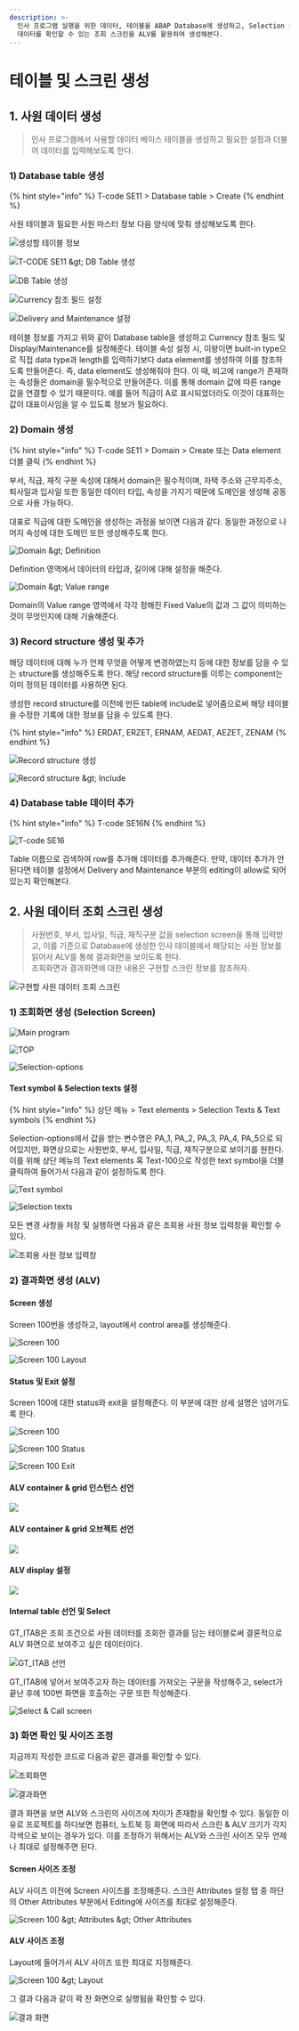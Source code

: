 ```yaml
---
description: >-
  인사 프로그램 실행을 위한 데이터, 테이블을 ABAP Database에 생성하고, Selection screen에 입력한 조회 조건에 맞는
  데이터를 확인할 수 있는 조회 스크린을 ALV를 활용하여 생성해본다.
---
```


# 테이블 및 스크린 생성

## 1. 사원 데이터 생성

> 인사 프로그램에서 사용할 데이터 베이스 테이블을 생성하고 필요한 설정과 더불어 데이터를 입력해보도록 한다.

### 1\) Database table 생성 

{% hint style="info" %}
T-code SE11 &gt; Database table &gt; Create
{% endhint %}

사원 테이블과 필요한 사원 마스터 정보 다음 양식에 맞춰 생성해보도록 한다. 

![&#xC0DD;&#xC131;&#xD560; &#xD14C;&#xC774;&#xBE14; &#xC815;&#xBCF4;](../../../.gitbook/assets/image%20%28168%29.png)

![T-CODE SE11 &amp;gt; DB Table &#xC0DD;&#xC131;](../../../.gitbook/assets/image%20%28186%29.png)

![DB Table &#xC0DD;&#xC131;](../../../.gitbook/assets/image%20%28189%29.png)

![Currency &#xCC38;&#xC870; &#xD544;&#xB4DC; &#xC124;&#xC815;](../../../.gitbook/assets/image%20%28173%29.png)

![Delivery and Maintenance &#xC124;&#xC815;](../../../.gitbook/assets/image%20%28155%29.png)

테이블 정보를 가지고 위와 같이 Database table을 생성하고 Currency 참조 필드 및 Display/Maintenance를 설정해준다. 테이블 속성 설정 시, 이왕이면 built-in type으로 직접 data type과 length를 입력하기보다 data element를 생성하여 이를 참조하도록 만들어준다. 즉, data element도 생성해줘야 한다. 이 때, 비고에 range가 존재하는 속성들은 domain을 필수적으로 만들어준다. 이를 통해 domain 값에 따른 range 값을 연결할 수 있기 때문이다. 예를 들어 직급이 A로 표시되었더라도 이것이 대표하는 값이 대표이사임을 알 수 있도록 정보가 필요하다.  



### 2\) Domain 생성

{% hint style="info" %}
T-code SE11 &gt; Domain &gt; Create 또는 Data element 더블 클릭
{% endhint %}

부서, 직급, 재직 구분 속성에 대해서 domain은 필수적이며, 자택 주소와 근무지주소, 퇴사일과 입사일 또한 동일한 데이터 타입, 속성을 가지기 때문에 도메인을 생성해 공동으로 사용 가능하다. 

대표로 직급에 대한 도메인을 생성하는 과정을 보이면 다음과 같다. 동일한 과정으로 나머지 속성에 대한 도메인 또한 생성해주도록 한다. 

![Domain &amp;gt; Definition](../../../.gitbook/assets/image%20%28191%29.png)

Definition 영역에서 데이터의 타입과, 길이에 대해 설정을 해준다. 

![Domain &amp;gt; Value range](../../../.gitbook/assets/image%20%28167%29.png)

Domain의 Value range 영역에서 각각 정해진 Fixed Value의 값과 그 값이 의미하는 것이 무엇인지에 대해 기술해준다. 



### 3\) Record structure 생성 및 추가 

해당 데이터에 대해 누가 언제 무엇을 어떻게 변경하였는지 등에 대한 정보를 담을 수 있는 structure를 생성해주도록 한다. 해당 record structure를 이루는 component는 이미 정의된 데이터를 사용하면 된다. 

생성한 record structure를 이전에 만든 table에 include로 넣어줌으로써 해당 테이블을 수정한 기록에 대한 정보를 담을 수 있도록 한다. 

{% hint style="info" %}
ERDAT, ERZET, ERNAM, AEDAT, AEZET, ZENAM
{% endhint %}

![Record structure &#xC0DD;&#xC131;](../../../.gitbook/assets/image%20%28156%29.png)

![Record structure &amp;gt; Include](../../../.gitbook/assets/image%20%28182%29.png)



### 4\) Database table 데이터 추가

{% hint style="info" %}
T-code SE16N 
{% endhint %}

![T-code SE16 ](../../../.gitbook/assets/image%20%28162%29.png)

Table 이름으로 검색하여 row를 추가해 데이터를 추가해준다. 만약, 데이터 추가가 안된다면 테이블 설정에서 Delivery and Maintenance 부분의 editing이 allow로 되어있는지 확인해본다. 



## 2. 사원 데이터 조회 스크린 생성

> 사원번호, 부서, 입사일, 직급, 재직구분 값을 selection screen을 통해 입력받고, 이를 기준으로 Database에 생성한 인사 테이블에서 해당되는 사원 정보를 읽어서 ALV를 통해 결과화면을 보이도록 한다.   
> 조회화면과 결과화면에 대한 내용은 구현할 스크린 정보를 참조하자.

![&#xAD6C;&#xD604;&#xD560; &#xC0AC;&#xC6D0; &#xB370;&#xC774;&#xD130; &#xC870;&#xD68C; &#xC2A4;&#xD06C;&#xB9B0;](../../../.gitbook/assets/image%20%28195%29.png)



### 1\) 조회화면 생성 \(Selection Screen\)

![Main program](../../../.gitbook/assets/image%20%28165%29.png)

![TOP](../../../.gitbook/assets/image%20%28192%29.png)

![Selection-options](../../../.gitbook/assets/image%20%28201%29.png)

#### Text symbol & Selection texts 설정

{% hint style="info" %}
상단 메뉴 &gt; Text elements &gt; Selection Texts & Text symbols
{% endhint %}

Selection-options에서 값을 받는 변수명은 PA\_1, PA\_2, PA\_3, PA\_4, PA\_5으로 되어있지만, 화면상으로는 사원번호, 부서, 입사일, 직급, 재직구분으로 보이기를 원한다. 이를 위해 상단 메뉴의 Text elements 혹 Text-100으로 작성한 text symbol을 더블 클릭하여 들어가서 다음과 같이 설정하도록 한다. 

![Text symbol](../../../.gitbook/assets/image%20%28196%29.png)

![Selection texts](../../../.gitbook/assets/image%20%28188%29.png)

모든 변경 사항을 저장 및 실행하면 다음과 같은 조회용 사원 정보 입력창을 확인할 수 있다. 

![&#xC870;&#xD68C;&#xC6A9; &#xC0AC;&#xC6D0; &#xC815;&#xBCF4; &#xC785;&#xB825;&#xCC3D;](../../../.gitbook/assets/image%20%28184%29.png)



### 2\) 결과화면 생성 \(ALV\) 

#### Screen 생성

Screen 100번을 생성하고, layout에서 control area를 생성해준다. 

![Screen 100](../../../.gitbook/assets/image%20%28169%29.png)

![Screen 100 Layout](../../../.gitbook/assets/image%20%28202%29.png)



#### Status 및 Exit 설정 

Screen 100에 대한 status와 exit을 설정해준다. 이 부분에 대한 상세 설명은 넘어가도록 한다. 

![Screen 100](../../../.gitbook/assets/image%20%28170%29.png)

![Screen 100 Status](../../../.gitbook/assets/image%20%28164%29.png)

![Screen 100 Exit](../../../.gitbook/assets/image%20%28180%29.png)



#### ALV container & grid 인스턴스 선언 

![](../../../.gitbook/assets/image%20%28177%29.png)

#### 

#### ALV container & grid 오브젝트 선언 

![](../../../.gitbook/assets/image%20%28176%29.png)



#### ALV display 설정

![](../../../.gitbook/assets/image%20%28171%29.png)



#### Internal table 선언 및 Select 

GT\_ITAB은 조회 조건으로 사원 데이터를 조회한 결과를 담는 테이블로써 결론적으로 ALV 화면으로 보여주고 싶은 데이터이다.  

![GT\_ITAB &#xC120;&#xC5B8;](../../../.gitbook/assets/image%20%28179%29.png)

GT\_ITAB에 넣어서 보여주고자 하는 데이터를 가져오는 구문을 작성해주고, select가 끝난 후에 100번 화면을 호출하는 구문 또한 작성해준다.

![Select &amp; Call screen](../../../.gitbook/assets/image%20%28163%29.png)



### 3\) 화면 확인 및 사이즈 조정

지금까지 작성한 코드로 다음과 같은 결과를 확인할 수 있다. 

![&#xC870;&#xD68C;&#xD654;&#xBA74;](../../../.gitbook/assets/image%20%28185%29.png)

![&#xACB0;&#xACFC;&#xD654;&#xBA74;](../../../.gitbook/assets/image%20%28209%29.png)

결과 화면을 보면 ALV와 스크린의 사이즈에 차이가 존재함을 확인할 수 있다. 동일한 이유로 프로젝트를 하다보면 컴퓨터, 노트북 등 화면에 따라서 스크린 & ALV 크기가 각지각색으로 보이는 경우가 있다. 이를 조정하기 위해서는 ALV와 스크린 사이즈 모두 언제나 최대로 설정해주면 된다. 

#### 

#### Screen 사이즈 조정

ALV 사이즈 이전에 Screen 사이즈를 조정해준다. 스크린 Attributes 설정 탭 중 하단의 Other Attributes 부분에서 Editing에 사이즈를 최대로 설정해준다. 

![Screen 100 &amp;gt; Attributes &amp;gt; Other Attributes](../../../.gitbook/assets/image%20%28203%29.png)



#### ALV 사이즈 조정

Layout에 들어가서 ALV 사이즈 또한 최대로 지정해준다.

![Screen 100 &amp;gt; Layout](../../../.gitbook/assets/image%20%28208%29.png)

그 결과 다음과 같이 꽉 찬 화면으로 실행됨을 확인할 수 있다.

![&#xACB0;&#xACFC; &#xD654;&#xBA74;](../../../.gitbook/assets/image%20%28204%29.png)



